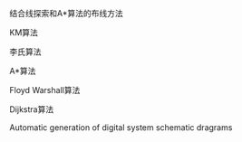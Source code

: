 结合线探索和A*算法的布线方法

KM算法 

李氏算法

A*算法

Floyd Warshall算法

Dijkstra算法

Automatic generation of digital system schematic dragrams
